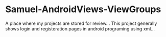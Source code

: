 # Samuel-AndroidViews-ViewGroups
A place where my projects are stored for review...
This project generally shows login and registeration pages in android programing using xml...
